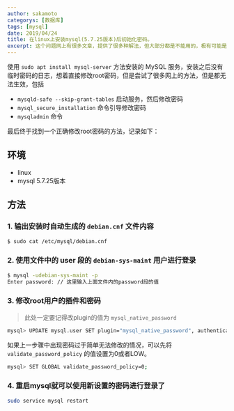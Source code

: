 ```yaml
---
author: sakamoto
categorys: [数据库]
tags: [mysql]
date: 2019/04/24
title: 在linux上安装mysql(5.7.25版本)后初始化密码。
excerpt: 这个问题网上有很多文章，提供了很多种解法，但大部分都是不能用的，极有可能是版本的问题，由于我没在这方面研究很深，也没有深究，下面只是提供一个可行的方法。
---
```

使用 `sudo apt install mysql-server` 方法安装的 MySQL 服务，安装之后没有临时密码的日志，想着直接修改root密码，但是尝试了很多网上的方法，但是都无法生效，包括
- `mysqld-safe --skip-grant-tables` 启动服务，然后修改密码
- `mysql_secure_installation` 命令引导修改密码
- `mysqladmin` 命令

最后终于找到一个正确修改root密码的方法，记录如下：

## 环境
- linux
- mysql 5.7.25版本

## 方法

### 1. 输出安装时自动生成的 `debian.cnf` 文件内容

```bash
$ sudo cat /etc/mysql/debian.cnf
```

### 2. 使用文件中的 user 段的 `debian-sys-maint` 用户进行登录

```bash
$ mysql -udebian-sys-maint -p
Enter password: // 这里输入上面文件内的password段的值
```

### 3. 修改root用户的插件和密码

> 此处一定要记得改plugin的值为 `mysql_native_password`

```bash
mysql> UPDATE mysql.user SET plugin="mysql_native_password", authentication_string=PASSWORD("password") WHERE user="root";
```
如果上一步骤中出现密码过于简单无法修改的情况，可以先将 `validate_password_policy` 的值设置为0或者LOW。

```bash
mysql> SET GLOBAL validate_password_policy=0;
```
### 4. 重启mysql就可以使用新设置的密码进行登录了
```bash
sudo service mysql restart
```
<ZanShang />
